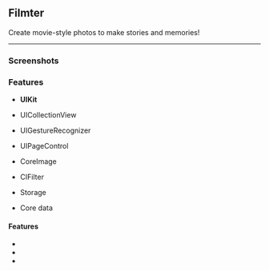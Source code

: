 ## Filmter

Create movie-style photos to make stories and memories!

---
### Screenshots
### Features
- **UIKit**
- UICollectionView
- UIGestureRecognizer
- UIPageControl

- CoreImage
- CIFilter

- Storage
- Core data
#### Features
-
-
-



